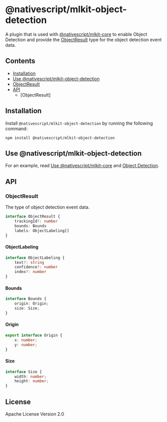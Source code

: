 # @nativescript/mlkit-object-detection

A plugin that is used with [@nativescript/mlkit-core](../mlkit-core/) to enable Object Detection and provide the [ObjectResult](#objectresult) type for the object detection event data.

## Contents
* [Installation](#installation)
* [Use @nativescript/mlkit-object-detection](#use-nativescriptmlkit-object-detection)
* [ObjectResult](#objectresult)
* [API](#api)
    * [ObjectResult]

## Installation

Install `@nativescript/mlkit-object-detection` by running the following command:

```cli
npm install @nativescript/mlkit-object-detection
```

## Use @nativescript/mlkit-object-detection

For an example, read [Use @nativescript/mlkit-core](../mlkit-core#use-nativescriptmlkit-core) and [Object Detection](../mlkit-core#object-detection).

## API 

### ObjectResult

The type of object detection event data.

```ts
interface ObjectResult {
    trackingId?: number
    bounds: Bounds
    labels: ObjectLabeling[]
}
```
#### ObjectLabeling

```ts
interface ObjectLabeling {
    text?: string
    confidence?: number
    index?: number
}
```
#### Bounds

```ts
interface Bounds {
    origin: Origin;
    size: Size;
}
```
#### Origin

```ts
export interface Origin {
    x: number;
    y: number;
}
```
#### Size

```ts
interface Size {
    width: number;
    height: number;
}
```

## License

Apache License Version 2.0
